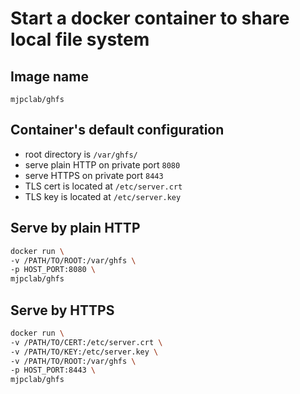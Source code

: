 # Start a docker container to share local file system

## Image name
`mjpclab/ghfs`

## Container's default configuration

- root directory is `/var/ghfs/`
- serve plain HTTP on private port `8080`
- serve HTTPS on private port `8443`
- TLS cert is located at `/etc/server.crt`
- TLS key is located at `/etc/server.key`

## Serve by plain HTTP

```sh
docker run \
-v /PATH/TO/ROOT:/var/ghfs \
-p HOST_PORT:8080 \
mjpclab/ghfs
```

## Serve by HTTPS

```sh
docker run \
-v /PATH/TO/CERT:/etc/server.crt \
-v /PATH/TO/KEY:/etc/server.key \
-v /PATH/TO/ROOT:/var/ghfs \
-p HOST_PORT:8443 \
mjpclab/ghfs
```
